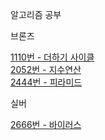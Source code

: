 알고리즘 공부

브론즈

[1110번 - 더하기 사이클](https://github.com/Cms4187/Algorithm/blob/main/BackJoon/Bronze/Number_Cycle.py)</br>
[2052번 - 지수연산](https://github.com/Cms4187/Algorithm/blob/main/BackJoon/Bronze/Number_Cal.py)</br>
[2444번 - 피라미드](https://github.com/Cms4187/Algorithm/blob/main/BackJoon/Bronze/Pyramid.py)</br>


실버

[2666번 - 바이러스](https://github.com/Cms4187/Algorithm/blob/main/BackJoon/Silver/Virus.py)</br>
